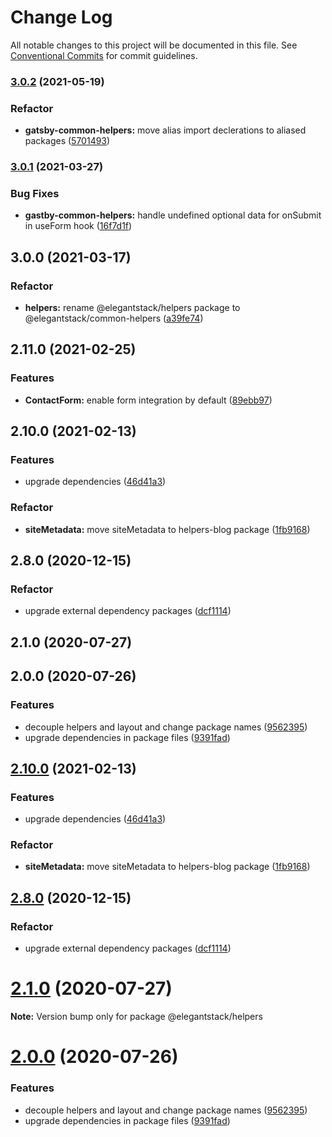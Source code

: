 # Change Log

All notable changes to this project will be documented in this file.
See [Conventional Commits](https://conventionalcommits.org) for commit guidelines.

### [3.0.2](https://gitlab.com/alimoosavi15/gatsby-theme-flexiblog/compare/@elegantstack/gatsby-common-helpers@3.0.1...@elegantstack/gatsby-common-helpers@3.0.2) (2021-05-19)


### Refactor

* **gatsby-common-helpers:** move alias import declerations to aliased packages ([5701493](https://gitlab.com/alimoosavi15/gatsby-theme-flexiblog/commit/5701493652222ffd9e4641862c01e62a06352f6a))




### [3.0.1](https://gitlab.com/alimoosavi15/gatsby-theme-flexiblog/compare/@elegantstack/gatsby-common-helpers@3.0.0...@elegantstack/gatsby-common-helpers@3.0.1) (2021-03-27)


### Bug Fixes

* **gastby-common-helpers:** handle undefined optional data for onSubmit in useForm hook ([16f7d1f](https://gitlab.com/alimoosavi15/gatsby-theme-flexiblog/commit/16f7d1f0ecd1ebcdac0bfd11c4b14862d0794641))




## 3.0.0 (2021-03-17)


### Refactor

* **helpers:** rename @elegantstack/helpers package to @elegantstack/common-helpers ([a39fe74](https://gitlab.com/alimoosavi15/gatsby-theme-flexiblog/commit/a39fe74e2c08af5091ac4a5b5cff414f23d5b71f))




## 2.11.0 (2021-02-25)


### Features

* **ContactForm:** enable form integration by default ([89ebb97](https://gitlab.com/alimoosavi15/gatsby-theme-flexiblog/commit/89ebb97298056b6224a28f458d9e7bccee1c6889))

## 2.10.0 (2021-02-13)


### Features

* upgrade dependencies ([46d41a3](https://gitlab.com/alimoosavi15/gatsby-theme-flexiblog/commit/46d41a339cd9774a913fa3d70f633661e884a3e8))


### Refactor

* **siteMetadata:** move siteMetadata to helpers-blog package ([1fb9168](https://gitlab.com/alimoosavi15/gatsby-theme-flexiblog/commit/1fb9168fb50c503b76481fcd60cf4c95c51072a5))

## 2.8.0 (2020-12-15)


### Refactor

* upgrade external dependency packages ([dcf1114](https://gitlab.com/alimoosavi15/gatsby-theme-flexiblog/commit/dcf1114436cb0f09f029dd4aed6d8a18715ef5a2))

## 2.1.0 (2020-07-27)

## 2.0.0 (2020-07-26)


### Features

* decouple helpers and layout and change package names ([9562395](https://gitlab.com/alimoosavi15/gatsby-theme-flexiblog/commit/9562395ffe1f57593859b4e72598acd33bea35db))
* upgrade dependencies in package files ([9391fad](https://gitlab.com/alimoosavi15/gatsby-theme-flexiblog/commit/9391fad0a525f7a8514ab722831eff9a2eae8e04))




## [2.10.0](https://gitlab.com/alimoosavi15/gatsby-theme-flexiblog/compare/v2.9.0...v2.10.0) (2021-02-13)


### Features

* upgrade dependencies ([46d41a3](https://gitlab.com/alimoosavi15/gatsby-theme-flexiblog/commit/46d41a339cd9774a913fa3d70f633661e884a3e8))


### Refactor

* **siteMetadata:** move siteMetadata to helpers-blog package ([1fb9168](https://gitlab.com/alimoosavi15/gatsby-theme-flexiblog/commit/1fb9168fb50c503b76481fcd60cf4c95c51072a5))




## [2.8.0](https://gitlab.com/alimoosavi15/gatsby-theme-flexiblog/compare/v2.7.0...v2.8.0) (2020-12-15)


### Refactor

* upgrade external dependency packages ([dcf1114](https://gitlab.com/alimoosavi15/gatsby-theme-flexiblog/commit/dcf1114436cb0f09f029dd4aed6d8a18715ef5a2))




# [2.1.0](https://gitlab.com/alimoosavi15/gatsby-theme-flexiblog/compare/v2.0.0...v2.1.0) (2020-07-27)

**Note:** Version bump only for package @elegantstack/helpers





# [2.0.0](https://gitlab.com/alimoosavi15/gatsby-theme-flexiblog/compare/v1.2.0...v2.0.0) (2020-07-26)


### Features

* decouple helpers and layout and change package names ([9562395](https://gitlab.com/alimoosavi15/gatsby-theme-flexiblog/commit/9562395ffe1f57593859b4e72598acd33bea35db))
* upgrade dependencies in package files ([9391fad](https://gitlab.com/alimoosavi15/gatsby-theme-flexiblog/commit/9391fad0a525f7a8514ab722831eff9a2eae8e04))
